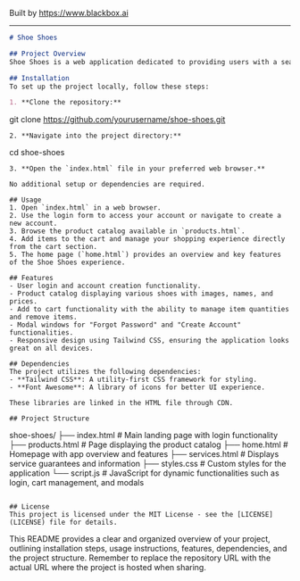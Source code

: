 
Built by https://www.blackbox.ai

---

```markdown
# Shoe Shoes

## Project Overview
Shoe Shoes is a web application dedicated to providing users with a seamless shopping experience for footwear. The application features login functionality, account creation, a personalized shopping cart, and a product catalog showcasing various types of shoes. It aims to simplify the process of browsing and purchasing shoes online.

## Installation
To set up the project locally, follow these steps:

1. **Clone the repository:**
   ```
   git clone https://github.com/yourusername/shoe-shoes.git
   ```
2. **Navigate into the project directory:**
   ```
   cd shoe-shoes
   ```
3. **Open the `index.html` file in your preferred web browser.**

No additional setup or dependencies are required.

## Usage
1. Open `index.html` in a web browser.
2. Use the login form to access your account or navigate to create a new account.
3. Browse the product catalog available in `products.html`.
4. Add items to the cart and manage your shopping experience directly from the cart section.
5. The home page (`home.html`) provides an overview and key features of the Shoe Shoes experience.

## Features
- User login and account creation functionality.
- Product catalog displaying various shoes with images, names, and prices.
- Add to cart functionality with the ability to manage item quantities and remove items.
- Modal windows for "Forgot Password" and "Create Account" functionalities.
- Responsive design using Tailwind CSS, ensuring the application looks great on all devices.

## Dependencies
The project utilizes the following dependencies:
- **Tailwind CSS**: A utility-first CSS framework for styling.
- **Font Awesome**: A library of icons for better UI experience.

These libraries are linked in the HTML file through CDN.

## Project Structure
```
shoe-shoes/
├── index.html            # Main landing page with login functionality
├── products.html         # Page displaying the product catalog
├── home.html             # Homepage with app overview and features
├── services.html         # Displays service guarantees and information
├── styles.css            # Custom styles for the application
└── script.js             # JavaScript for dynamic functionalities such as login, cart management, and modals
```

## License
This project is licensed under the MIT License - see the [LICENSE](LICENSE) file for details.
```

This README provides a clear and organized overview of your project, outlining installation steps, usage instructions, features, dependencies, and the project structure. Remember to replace the repository URL with the actual URL where the project is hosted when sharing.